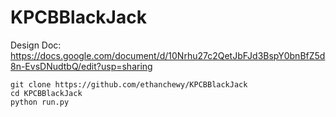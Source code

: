 # KPCBBlackJack

Design Doc: https://docs.google.com/document/d/10Nrhu27c2QetJbFJd3BspY0bnBfZ5d8n-EvsDNudtbQ/edit?usp=sharing

```
git clone https://github.com/ethanchewy/KPCBBlackJack
cd KPCBBlackJack
python run.py
```
